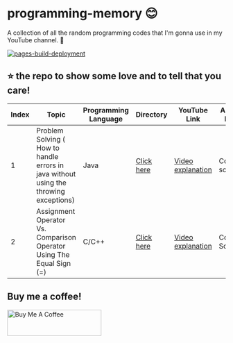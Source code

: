 # programming-memory 😊

A collection of all the random programming codes that I'm gonna use in my YouTube channel. 🎥

[![pages-build-deployment](https://github.com/FahimFBA/programming-memory/actions/workflows/pages/pages-build-deployment/badge.svg?branch=main)](https://github.com/FahimFBA/programming-memory/actions/workflows/pages/pages-build-deployment)

## ⭐ the repo to show some love and to tell that you care!

| Index | Topic                                                                                 | Programming Language | Directory                     | YouTube Link                                                     | Article Link |
| ----- | ------------------------------------------------------------------------------------- | -------------------- | ----------------------------- | ---------------------------------------------------------------- | ------------ |
| 1     | Problem Solving ( How to handle errors in java without using the throwing exceptions) | Java                 | [Click here](./27_June_2022/) | [Video explanation](https://www.youtube.com/watch?v=-JNa1p3t9n8) | Coming soon  |
| 2     | Assignment Operator Vs. Comparison Operator Using The Equal Sign (=)                  | C/C++                | [Click here](./7_July_2022/)  | [Video explanation](https://www.youtube.com/watch?v=snruVG3deGk) | Coming Soon  |


## Buy me a coffee!

<a href="https://www.buymeacoffee.com/fahimbinamin" target="_blank"><img src="https://cdn.buymeacoffee.com/buttons/v2/default-green.png" alt="Buy Me A Coffee" style="height: 60px !important;width: 217px !important;" ></a>
